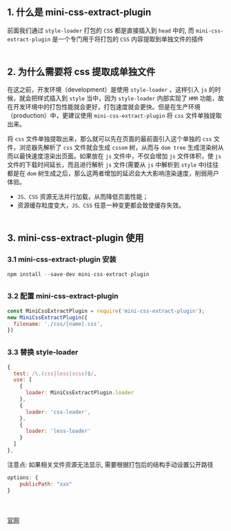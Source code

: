 ## 1. 什么是 mini-css-extract-plugin
前面我们通过 `style-loader` 打包的 `CSS` 都是直接插入到 `head` 中的, 而 `mini-css-extract-plugin` 是一个专门用于将打包的 `CSS` 内容提取到单独文件的插件
<div style="margin-bottom: 50px;"></div>

## 2. 为什么需要将 css 提取成单独文件
在这之前，开发环境（development）是使用 `style-loader` ，这样引入 `js` 的时候，就会把样式插入到 `style` 当中，因为 `style-loader` 内部实现了 `HMR` 功能，故在开发环境中的打包性能就会更好，打包速度就会更快。但是在生产环境（production）中，更建议使用 `mini-css-extract-plugin` 将 `css` 文件单独提取出来。

将 `css` 文件单独提取出来，那么就可以先在页面的最前面引入这个单独的 `css` 文件，浏览器先解析了 `css` 文件就会生成 `cssom` 树，从而与 `dom tree` 生成渲染树从而以最快速度渲染出页面。如果放在 `js` 文件中，不仅会增加 `js` 文件体积，使 `js` 文件的下载时间延长，而且进行解析 `js` 文件(需要从 `js` 中解析到 `style` 中)往往都是在 `dom` 树生成之后，那么这两者增加的延迟会大大影响渲染速度，削弱用户体验。

- `JS、CSS` 资源无法并行加载，从而降低页面性能；
- 资源缓存粒度变大，`JS、CSS` 任意一种变更都会致使缓存失效。
<div style="margin-bottom: 50px;"></div>


## 3. mini-css-extract-plugin 使用
### 3.1 mini-css-extract-plugin 安装
```js
npm install --save-dev mini-css-extract-plugin
```
<div style="margin-bottom: 30px;"></div>

### 3.2 配置 mini-css-extract-plugin
```js
const MiniCssExtractPlugin = require('mini-css-extract-plugin');
new MiniCssExtractPlugin({
  filename: './css/[name].css',
})
```
<div style="margin-bottom: 30px;"></div>

### 3.3 替换 style-loader
```js
{
  test: /\.(css|less|scss)$/,
  use: [
    {
      loader: MiniCssExtractPlugin.loader
    },
    {
      loader: 'css-loader',
    },
    {
      loader: 'less-loader'
    }
  ]
},
```

注意点: 如果相关文件资源无法显示, 需要根据打包后的结构手动设置公开路径
```js
options: {
    publicPath: "xxx"
}
```
<div style="margin-bottom: 50px;"></div>


[官网](https://webpack.js.org/plugins/mini-css-extract-plugin/)